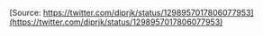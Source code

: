 [Source: https://twitter.com/diprjk/status/1298957017806077953](https://twitter.com/diprjk/status/1298957017806077953)